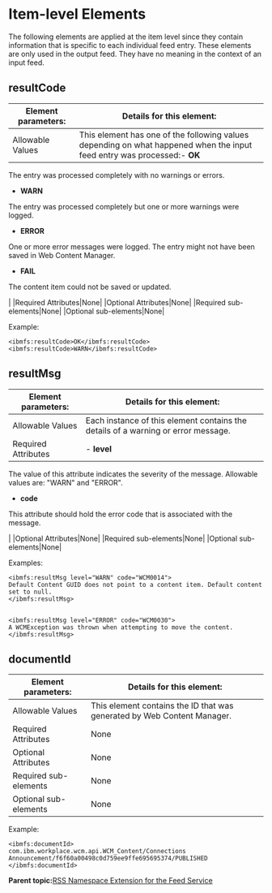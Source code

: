 # Item-level Elements 

The following elements are applied at the item level since they contain information that is specific to each individual feed entry. These elements are only used in the output feed. They have no meaning in the context of an input feed.

## resultCode

|Element parameters:|Details for this element:|
|-------------------|-------------------------|
|Allowable Values|This element has one of the following values depending on what happened when the input feed entry was processed:-   **OK**

The entry was processed completely with no warnings or errors.

-   **WARN**

The entry was processed completely but one or more warnings were logged.

-   **ERROR**

One or more error messages were logged. The entry might not have been saved in Web Content Manager.

-   **FAIL**

The content item could not be saved or updated.


|
|Required Attributes|None|
|Optional Attributes|None|
|Required sub-elements|None|
|Optional sub-elements|None|

Example:

```
<ibmfs:resultCode>OK</ibmfs:resultCode>
<ibmfs:resultCode>WARN</ibmfs:resultCode>
```

## resultMsg

|Element parameters:|Details for this element:|
|-------------------|-------------------------|
|Allowable Values|Each instance of this element contains the details of a warning or error message.|
|Required Attributes|-   **level**

The value of this attribute indicates the severity of the message. Allowable values are: "WARN" and "ERROR".

-   **code**

This attribute should hold the error code that is associated with the message.


|
|Optional Attributes|None|
|Required sub-elements|None|
|Optional sub-elements|None|

Examples:

```
<ibmfs:resultMsg level="WARN" code="WCM0014">
Default Content GUID does not point to a content item. Default content set to null.
</ibmfs:resultMsg>


<ibmfs:resultMsg level="ERROR" code="WCM0030">
A WCMException was thrown when attempting to move the content.
</ibmfs:resultMsg>
```

## documentId

|Element parameters:|Details for this element:|
|-------------------|-------------------------|
|Allowable Values|This element contains the ID that was generated by Web Content Manager.|
|Required Attributes|None|
|Optional Attributes|None|
|Required sub-elements|None|
|Optional sub-elements|None|

Example:

```
<ibmfs:documentId>
com.ibm.workplace.wcm.api.WCM_Content/Connections Announcement/f6f60a00498c0d759ee9ffe695695374/PUBLISHED
</ibmfs:documentId>
```

**Parent topic:**[RSS Namespace Extension for the Feed Service ](../wci/wci_ff_nse_rss.md)

